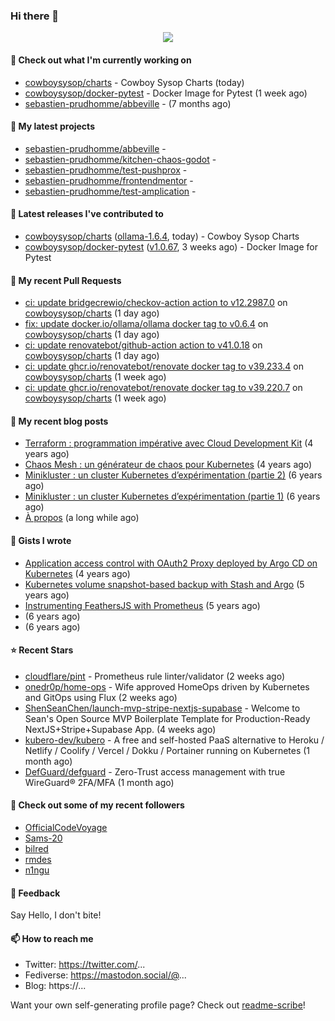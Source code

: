 ### Hi there 👋

<p align="center"><img src="https://github-readme-stats.vercel.app/api?username=sebastien-prudhomme&show_icons=true&locale=en"/></p>

#### 👷 Check out what I'm currently working on

- [cowboysysop/charts](https://github.com/cowboysysop/charts) - Cowboy Sysop Charts (today)
- [cowboysysop/docker-pytest](https://github.com/cowboysysop/docker-pytest) - Docker Image for Pytest (1 week ago)
- [sebastien-prudhomme/abbeville](https://github.com/sebastien-prudhomme/abbeville) -  (7 months ago)

#### 🌱 My latest projects

- [sebastien-prudhomme/abbeville](https://github.com/sebastien-prudhomme/abbeville) - 
- [sebastien-prudhomme/kitchen-chaos-godot](https://github.com/sebastien-prudhomme/kitchen-chaos-godot) - 
- [sebastien-prudhomme/test-pushprox](https://github.com/sebastien-prudhomme/test-pushprox) - 
- [sebastien-prudhomme/frontendmentor](https://github.com/sebastien-prudhomme/frontendmentor) - 
- [sebastien-prudhomme/test-amplication](https://github.com/sebastien-prudhomme/test-amplication) - 

#### 🔭 Latest releases I've contributed to

- [cowboysysop/charts](https://github.com/cowboysysop/charts) ([ollama-1.6.4](https://github.com/cowboysysop/charts/releases/tag/ollama-1.6.4), today) - Cowboy Sysop Charts
- [cowboysysop/docker-pytest](https://github.com/cowboysysop/docker-pytest) ([v1.0.67](https://github.com/cowboysysop/docker-pytest/releases/tag/v1.0.67), 3 weeks ago) - Docker Image for Pytest

#### 🔨 My recent Pull Requests

- [ci: update bridgecrewio/checkov-action action to v12.2987.0](https://github.com/cowboysysop/charts/pull/870) on [cowboysysop/charts](https://github.com/cowboysysop/charts) (1 day ago)
- [fix: update docker.io/ollama/ollama docker tag to v0.6.4](https://github.com/cowboysysop/charts/pull/869) on [cowboysysop/charts](https://github.com/cowboysysop/charts) (1 day ago)
- [ci: update renovatebot/github-action action to v41.0.18](https://github.com/cowboysysop/charts/pull/868) on [cowboysysop/charts](https://github.com/cowboysysop/charts) (1 day ago)
- [ci: update ghcr.io/renovatebot/renovate docker tag to v39.233.4](https://github.com/cowboysysop/charts/pull/867) on [cowboysysop/charts](https://github.com/cowboysysop/charts) (1 week ago)
- [ci: update ghcr.io/renovatebot/renovate docker tag to v39.220.7](https://github.com/cowboysysop/charts/pull/866) on [cowboysysop/charts](https://github.com/cowboysysop/charts) (1 week ago)

#### 📜 My recent blog posts

- [Terraform : programmation impérative avec Cloud Development Kit](https://www.cowboysysop.com/post/terraform-programmation-imperative-avec-cloud-development-kit/) (4 years ago)
- [Chaos Mesh : un générateur de chaos pour Kubernetes](https://www.cowboysysop.com/post/chaos-mesh-un-generateur-de-chaos-pour-kubernetes/) (4 years ago)
- [Minikluster : un cluster Kubernetes d’expérimentation (partie 2)](https://www.cowboysysop.com/post/minikluster-un-cluster-kubernetes-d-experimentation-partie-2/) (6 years ago)
- [Minikluster : un cluster Kubernetes d’expérimentation (partie 1)](https://www.cowboysysop.com/post/minikluster-un-cluster-kubernetes-d-experimentation-partie-1/) (6 years ago)
- [À propos](https://www.cowboysysop.com/page/a-propos/) (a long while ago)

#### 📓 Gists I wrote

- [Application access control with OAuth2 Proxy deployed by Argo CD on Kubernetes](https://gist.github.com/c90af146c465305087d5f5a55990ca71) (4 years ago)
- [Kubernetes volume snapshot-based backup with Stash and Argo](https://gist.github.com/c53e870dc6b4987fefa4c36ea9f1187c) (5 years ago)
- [Instrumenting FeathersJS with Prometheus](https://gist.github.com/93ab307c8c03a9c5fdb1ff728f413855) (5 years ago)
- [](https://gist.github.com/9827398f4f792569e56351ac56e80b80) (6 years ago)
- [](https://gist.github.com/064f0ea019c9ff37b71ebc023c0a0c6b) (6 years ago)

#### ⭐ Recent Stars

- [cloudflare/pint](https://github.com/cloudflare/pint) - Prometheus rule linter/validator (2 weeks ago)
- [onedr0p/home-ops](https://github.com/onedr0p/home-ops) - Wife approved HomeOps driven by Kubernetes and GitOps using Flux (2 weeks ago)
- [ShenSeanChen/launch-mvp-stripe-nextjs-supabase](https://github.com/ShenSeanChen/launch-mvp-stripe-nextjs-supabase) - Welcome to Sean&#39;s Open Source MVP Boilerplate Template for Production-Ready NextJS&#43;Stripe&#43;Supabase App. (4 weeks ago)
- [kubero-dev/kubero](https://github.com/kubero-dev/kubero) - A free and self-hosted PaaS alternative to Heroku / Netlify / Coolify / Vercel / Dokku / Portainer running on Kubernetes (1 month ago)
- [DefGuard/defguard](https://github.com/DefGuard/defguard) - Zero-Trust access management with true WireGuard® 2FA/MFA (1 month ago)

#### 👯 Check out some of my recent followers

- [OfficialCodeVoyage](https://github.com/OfficialCodeVoyage)
- [Sams-20](https://github.com/Sams-20)
- [bilred](https://github.com/bilred)
- [rmdes](https://github.com/rmdes)
- [n1ngu](https://github.com/n1ngu)

#### 💬 Feedback

Say Hello, I don't bite!

#### 📫 How to reach me

- Twitter: https://twitter.com/...
- Fediverse: https://mastodon.social/@...
- Blog: https://...

Want your own self-generating profile page? Check out [readme-scribe](https://github.com/muesli/readme-scribe)!
